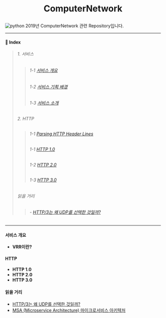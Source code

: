 # <p align="center">ComputerNetwork</p>
![python](https://img.shields.io/badge/Python-Socket-blue?logo=Python)
2019년 ComputerNetwork 관련 Repository입니다.

- - - 
#### 📂 Index

> ###### 1. 서비스
>> ######   1-1 [서비스 개요](#서비스-개요)
>> ######   1-2 [서비스 기획 배경](#서비스-기획-배경)
>> ######   1-3 [서비스 소개](#서비스-소개)
> ###### 2. HTTP
>> ######   1-1 [Parsing HTTP Header Lines]('./Parsing-HTTP-Header-Lines/Parsing-HTTP-Header-Lines.md')
>> ######   1-1 [HTTP 1.0](#HTTP-1.0)
>> ######   1-2 [HTTP 2.0](#HTTP-2.0)
>> ######   1-3 [HTTP 3.0](#HTTP-3.0)
> ######  읽을 거리
>>  ######  - [HTTP/3는 왜 UDP를 선택한 것일까?](#HTTP3는-왜-UDP를-선택한-것일까?)
- - -

#### 서비스 개요

 - **VRR이란?**

#### HTTP

 - **HTTP 1.0**
 - **HTTP 2.0**
 - **HTTP 3.0**

#### 읽을 거리

 - [HTTP/3는 왜 UDP를 선택한 것일까?](https://evan-moon.github.io/2019/10/08/what-is-http3/?fbclid=IwAR1BO3MWGoZ0gu8B8iqHEPMA5e7A2Z4_O9MYWYRSmbbo35tIEqcZP76FxVg)
- [MSA (Microservice Architecture) 마이크로서비스 아키텍처](https://bebong.tistory.com/m/entry/MSA-Microservice-Architecture-%EB%A7%88%EC%9D%B4%ED%81%AC%EB%A1%9C%EC%84%9C%EB%B9%84%EC%8A%A4-%EC%95%84%ED%82%A4%ED%85%8D%EC%B2%98-%ED%9A%8C%EA%B3%A0)